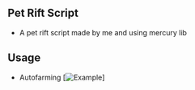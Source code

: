 ## Pet Rift Script
- A pet rift script made by me and using mercury lib

## Usage
- Autofarming
[![Example](https://cdn.discordapp.com/attachments/1082725688336982076/1086995714258763816/RobloxPlayerBeta_SIcnjAR8uZ.gif)]
